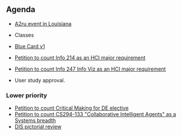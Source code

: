 ## Agenda
- [A2ru event in Louisiana](https://umich.qualtrics.com/jfe/form/SV_9sLXOJz0IaekRV3)
- Classes
- [Blue Card v1](https://drive.google.com/open?id=1TM8L2bRw4hBABlXTcUNlMp2_Gvfzn6iv)
- [Petition to count Info 214 as an HCI major requirement](https://drive.google.com/open?id=1DaHtCg7uV100UwxrY90F61kIOBfwoRTj)
- [Petition to count Info 247 Info Viz as an HCI major requirement](https://drive.google.com/open?id=1Ib_4kkcG1Y-PG_ekxq2xZAnRC0P1D__z)

- User study approval.


### Lower priority
- [Petition to count Critical Making for DE elective](https://docs.google.com/document/d/1kUZVGn3ERgicjI8h9laVo0om6xQswGU2KOwK2-BeTFc/edit?usp=sharing)
- [Petition to count CS294-133 "Collaborative Intelligent Agents" as a Systems breadth](https://drive.google.com/open?id=1VgmwqgFxMfP3Qa-Yd5p0-WZMb8C2ygms)
- [DIS pictorial review](https://github.com/molecule/molecule.github.io/blob/master/_post_drafts/2018-01-15%20DIS-pictorial-review.md)
